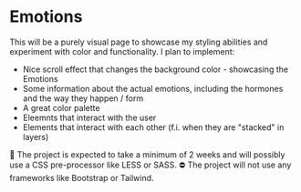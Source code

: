 # Emotions

This will be a purely visual page to showcase my styling abilities and experiment with color and functionality. I plan to implement:
- Nice scroll effect that changes the background color - showcasing the Emotions
- Some information about the actual emotions, including the hormones and the way they happen / form
- A great color palette
- Eleemnts that interact with the user
- Elements that interact with each other (f.i. when they are "stacked" in layers)

👷  The project is expected to take a minimum of 2 weeks and will possibly use a CSS pre-processor like LESS or SASS.
⛔️  The project will not use any frameworks like Bootstrap or Tailwind.
